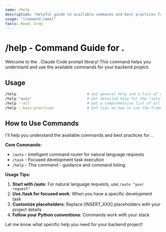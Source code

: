 ```yaml
---
name: /help
description: "Helpful guide to available commands and best practices for ."
usage: "[command_name]"
tools: Read, Grep
---
```


# /help - Command Guide for .

Welcome to the . Claude Code prompt library! This command helps you understand and use the available commands for your backend project.
## Usage
```bash
/help                                # Get general help and a list of commands
/help "auto"                         # Get detailed help for the "auto" command
/help --all                          # Get a comprehensive list of all commands
/help --best-practices               # Get tips on how to use the framework effectively
```

## How to Use Commands

I'll help you understand the available commands and best practices for .. 

**Core Commands:**
- `/auto` - Intelligent command router for natural language requests
- `/task` - Focused development task execution
- `/help` - This command - guidance and command listing

**Usage Tips:**
1. **Start with /auto**: For natural language requests, use `/auto "your request"` 
2. **Use /task for focused work**: When you have a specific development task
3. **Customize placeholders**: Replace [INSERT_XXX] placeholders with your project details
4. **Follow your Python conventions**: Commands work with your stack

Let me know what specific help you need for your backend project!
